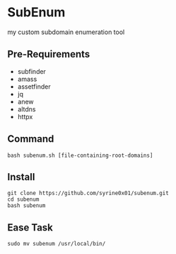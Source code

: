 # SubEnum

my custom subdomain enumeration tool

## Pre-Requirements
- subfinder
- amass
- assetfinder
- jq
- anew
- altdns
- httpx

## Command
`bash subenum.sh [file-containing-root-domains]`

## Install
```
git clone https://github.com/syrine0x01/subenum.git
cd subenum
bash subenum
```

## Ease Task
`sudo mv subenum /usr/local/bin/`
